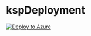 # kspDeployment

[![Deploy to Azure](https://azuredeploy.net/deploybutton.svg)](https://deploy.azure.com/?repository=https://github.com/farrukh-kaispe/kspDeployment/createUIDefinition.json)